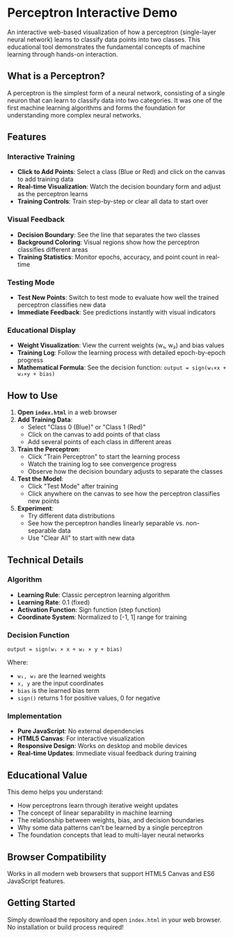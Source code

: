 # Perceptron Interactive Demo

An interactive web-based visualization of how a perceptron (single-layer neural network) learns to classify data points into two classes. This educational tool demonstrates the fundamental concepts of machine learning through hands-on interaction.

## What is a Perceptron?

A perceptron is the simplest form of a neural network, consisting of a single neuron that can learn to classify data into two categories. It was one of the first machine learning algorithms and forms the foundation for understanding more complex neural networks.

## Features

### Interactive Training
- **Click to Add Points**: Select a class (Blue or Red) and click on the canvas to add training data
- **Real-time Visualization**: Watch the decision boundary form and adjust as the perceptron learns
- **Training Controls**: Train step-by-step or clear all data to start over

### Visual Feedback
- **Decision Boundary**: See the line that separates the two classes
- **Background Coloring**: Visual regions show how the perceptron classifies different areas
- **Training Statistics**: Monitor epochs, accuracy, and point count in real-time

### Testing Mode
- **Test New Points**: Switch to test mode to evaluate how well the trained perceptron classifies new data
- **Immediate Feedback**: See predictions instantly with visual indicators

### Educational Display
- **Weight Visualization**: View the current weights (w₁, w₂) and bias values
- **Training Log**: Follow the learning process with detailed epoch-by-epoch progress
- **Mathematical Formula**: See the decision function: `output = sign(w₁×x + w₂×y + bias)`

## How to Use

1. **Open `index.html`** in a web browser
2. **Add Training Data**:
   - Select "Class 0 (Blue)" or "Class 1 (Red)"
   - Click on the canvas to add points of that class
   - Add several points of each class in different areas
3. **Train the Perceptron**:
   - Click "Train Perceptron" to start the learning process
   - Watch the training log to see convergence progress
   - Observe how the decision boundary adjusts to separate the classes
4. **Test the Model**:
   - Click "Test Mode" after training
   - Click anywhere on the canvas to see how the perceptron classifies new points
5. **Experiment**:
   - Try different data distributions
   - See how the perceptron handles linearly separable vs. non-separable data
   - Use "Clear All" to start with new data

## Technical Details

### Algorithm
- **Learning Rule**: Classic perceptron learning algorithm
- **Learning Rate**: 0.1 (fixed)
- **Activation Function**: Sign function (step function)
- **Coordinate System**: Normalized to [-1, 1] range for training

### Decision Function
```
output = sign(w₁ × x + w₂ × y + bias)
```
Where:
- `w₁, w₂` are the learned weights
- `x, y` are the input coordinates
- `bias` is the learned bias term
- `sign()` returns 1 for positive values, 0 for negative

### Implementation
- **Pure JavaScript**: No external dependencies
- **HTML5 Canvas**: For interactive visualization
- **Responsive Design**: Works on desktop and mobile devices
- **Real-time Updates**: Immediate visual feedback during training

## Educational Value

This demo helps you understand:
- How perceptrons learn through iterative weight updates
- The concept of linear separability in machine learning
- The relationship between weights, bias, and decision boundaries
- Why some data patterns can't be learned by a single perceptron
- The foundation concepts that lead to multi-layer neural networks

## Browser Compatibility

Works in all modern web browsers that support HTML5 Canvas and ES6 JavaScript features.

## Getting Started

Simply download the repository and open `index.html` in your web browser. No installation or build process required!
